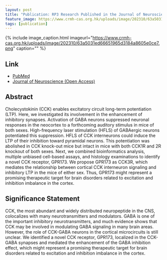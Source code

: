 ```yaml
---
layout: post
title: "Publication: RP3 Research Published in the Journal of Neuroscience"
feature_image: https://www.crmh-cas.org.hk/uploads/image/202310/63a5031ed66651965d3184a8605e0ce7.png
tags: [publication]
---
```


<!--more-->

{% include image_caption.html imageurl="https://www.crmh-cas.org.hk/uploads/image/202310/63a5031ed66651965d3184a8605e0ce7.png" caption="" %}

## Link

- [PubMed](https://pubmed.ncbi.nlm.nih.gov/36813575/)
- [Journal of Neuroscience (Open Access)](https://www.jneurosci.org/content/43/13/2305)

## Abstract

Cholecystokinin (CCK) enables excitatory circuit long-term potentiation (LTP). Here, we investigated its involvement in the enhancement of inhibitory synapses. Activation of GABA neurons suppressed neuronal responses in the neocortex to a forthcoming auditory stimulus in mice of both sexes. High-frequency laser stimulation (HFLS) of GABAergic neurons potentiated this suppression. HFLS of CCK interneurons could induce the LTP of their inhibition toward pyramidal neurons. This potentiation was abolished in CCK knock-out mice but intact in mice with both CCK1R and 2R knockout of both sexes. Next, we combined bioinformatics analysis, multiple unbiased cell-based assays, and histology examinations to identify a novel CCK receptor, GPR173. We propose GPR173 as CCK3R, which mediates the relationship between cortical CCK interneuron signaling and inhibitory LTP in the mice of either sex. Thus, GPR173 might represent a promising therapeutic target for brain disorders related to excitation and inhibition imbalance in the cortex.

## Significance Statement

CCK, the most abundant and widely distributed neuropeptide in the CNS, colocalizes with many neurotransmitters and modulators. GABA is one of the important inhibitory neurotransmitters, and much evidence shows that CCK may be involved in modulating GABA signaling in many brain areas. However, the role of CCK-GABA neurons in the cortical microcircuits is still unclear. We identified a novel CCK receptor, GPR173, localized in the CCK-GABA synapses and mediated the enhancement of the GABA inhibition effect, which might represent a promising therapeutic target for brain disorders related to excitation and inhibition imbalance in the cortex.
